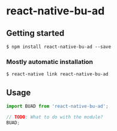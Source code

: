 # react-native-bu-ad

## Getting started

`$ npm install react-native-bu-ad --save`

### Mostly automatic installation

`$ react-native link react-native-bu-ad`

## Usage
```javascript
import BUAD from 'react-native-bu-ad';

// TODO: What to do with the module?
BUAD;
```
